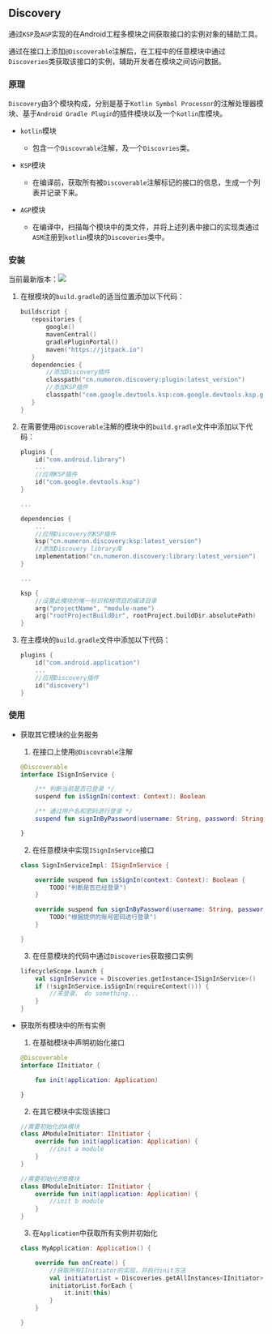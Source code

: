 ## Discovery

通过`KSP`及`AGP`实现的在Android工程多模块之间获取接口的实例对象的辅助工具。

通过在接口上添加`@Discoverable`注解后，在工程中的任意模块中通过`Discoveries`类获取该接口的实例，辅助开发者在模块之间访问数据。



### 原理

`Discovery`由3个模块构成，分别是基于`Kotlin Symbol Processor`的注解处理器模块、基于`Android Gradle Plugin`的插件模块以及一个`kotlin`库模块。



- `kotlin`模块
  - 包含一个`Discovrable`注解，及一个`Discovries`类。

- `KSP`模块

  - 在编译前，获取所有被`Discoverable`注解标记的接口的信息，生成一个列表并记录下来。

- `AGP`模块

  - 在编译中，扫描每个模块中的类文件，并将上述列表中接口的实现类通过`ASM`注册到`kotlin`模块的`Discoveries`类中。

  

### 安装

当前最新版本：[![](https://jitpack.io/v/cn.numeron/discovery.svg)](https://jitpack.io/#cn.numeron/discovery)

1. 在根模块的`build.gradle`的适当位置添加以下代码：
    ```kotlin
    buildscript {
       repositories {
           google()
           mavenCentral()
           gradlePluginPortal()
           maven("https://jitpack.io")
       }
       dependencies {
           //添加Discovery插件
           classpath("cn.numeron.discovery:plugin:latest_version")
           //添加KSP插件
           classpath("com.google.devtools.ksp:com.google.devtools.ksp.gradle.plugin:1.5.21-1.0.0-beta06")
       }
    }
   ```

2. 在需要使用`@Discoverable`注解的模块中的`build.gradle`文件中添加以下代码：

   ```kotlin
   plugins {
       id("com.android.library")
       ...
       //应用KSP插件
       id("com.google.devtools.ksp")
   }
   
   ...
   
   dependencies {
       ...
       //应用Discovery的KSP插件
       ksp("cn.numeron.discovery:ksp:latest_version")
       //添加Discovery library库
       implementation("cn.numeron.discovery:library:latest_version")
   }
   
   ...
   
   ksp {
       //设置此模块的唯一标识和根项目的编译目录
       arg("projectName", "module-name")
       arg("rootProjectBuildDir", rootProject.buildDir.absolutePath)
   }
   ```

3. 在主模块的`build.gradle`文件中添加以下代码：
    ```kotlin
    plugins {
        id("com.android.application")
        ...
        //应用Discovery插件
        id("discovery")
   }
    ```

### 使用

- 获取其它模块的业务服务

  1. 在接口上使用`@Discovrable`注解

    ```kotlin
    @Discoverable
    interface ISignInService {
    
        /** 判断当前是否已登录 */
        suspend fun isSignIn(context: Context): Boolean
    
        /** 通过用户名和密码进行登录 */
        suspend fun signInByPassword(username: String, password: String)
  
  }
    ```

  2. 在任意模块中实现`ISignInService`接口

    ```kotlin
    class SignInServiceImpl: ISignInService {
    
        override suspend fun isSignIn(context: Context): Boolean {
            TODO("判断是否已经登录")
        }
    
        override suspend fun signInByPassword(username: String, password: String) {
            TODO("根据提供的账号密码进行登录")
        }
    
    }
    ```

  3. 在任意模块的代码中通过`Discoveries`获取接口实例
    ```kotlin
    lifecycleScope.launch {
        val signInService = Discoveries.getInstance<ISignInService>()
        if (!signInService.isSignIn(requireContext())) {
            //未登录， do something...
        }
    }
    ```

- 获取所有模块中的所有实例

    1. 在基础模块中声明初始化接口

    ```kotlin
    @Discoverable
    interface IInitiator {
    
        fun init(application: Application)
    
    }
    ```
    
    2. 在其它模块中实现该接口
    
    ```kotlin
    //需要初始化的A模块
    class AModuleInitiator: IInitiator {
        override fun init(application: Application) {
            //init a module
        }
    }
    
    //需要初始化的B模块
    class BModuleInitiator: IInitiator {
        override fun init(application: Application) {
            //init b module
        }
    }
    ```
    
    3. 在`Application`中获取所有实例并初始化
    ```kotlin
    class MyApplication: Application() {
    
        override fun onCreate() {
            //获取所有IInitiator的实现，并执行init方法
            val initiatorList = Discoveries.getAllInstances<IInitiator>()
            initiatorList.forEach {
                it.init(this)
            }
        }
    
    }
    ```